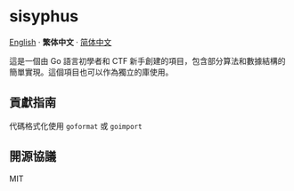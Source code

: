 # sisyphus

[English](./README.md) · **繁体中文** · [简体中文](./README.zh-Hans.md)

這是一個由 Go 語言初學者和 CTF 新手創建的項目，包含部分算法和數據結構的簡單實現。這個項目也可以作為獨立的庫使用。

## 貢獻指南

代碼格式化使用 `goformat` 或 `goimport`

## 開源協議

MIT

